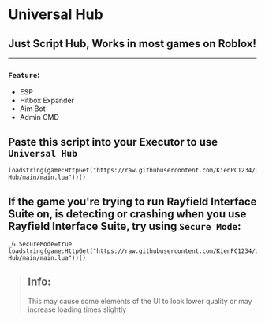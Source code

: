 # Universal Hub
## Just Script Hub, Works in most games on Roblox!
___
### `Feature`:
+ ESP
+ Hitbox Expander
+ Aim Bot
+ Admin CMD
## Paste this script into your Executor to use `Universal Hub`
    loadstring(game:HttpGet("https://raw.githubusercontent.com/KienPC1234/Universal-Hub/main/main.lua"))()
## If the game you're trying to run Rayfield Interface Suite on, is detecting or crashing when you use Rayfield Interface Suite, try using `Secure Mode`: 
    _G.SecureMode=true
    loadstring(game:HttpGet("https://raw.githubusercontent.com/KienPC1234/Universal-Hub/main/main.lua"))()
> ## Info:
> This may cause some elements of the UI to look lower quality or may increase loading times slightly
